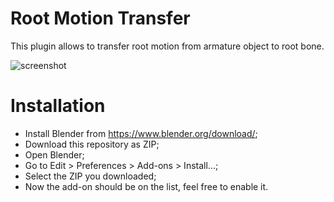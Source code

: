 # Root Motion Transfer
This plugin allows to transfer root motion from armature object to root bone.

![screenshot](https://github.com/suVrik/RootMotionTransfer/assets/1521057/d87f0b8a-31ef-4d8f-aea2-d5a4ee4d3f90)

# Installation
* Install Blender from https://www.blender.org/download/;
* Download this repository as ZIP;
* Open Blender;
* Go to Edit > Preferences > Add-ons > Install...;
* Select the ZIP you downloaded;
* Now the add-on should be on the list, feel free to enable it.
